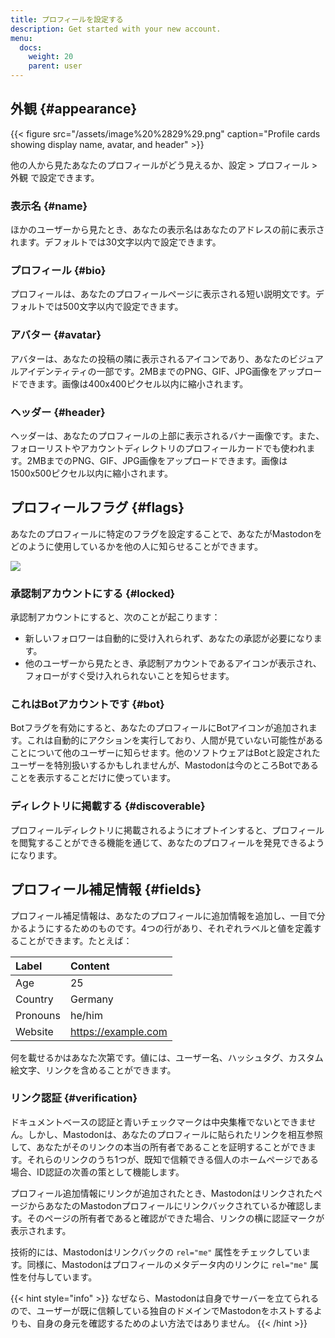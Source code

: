 ```yaml
---
title: プロフィールを設定する
description: Get started with your new account.
menu:
  docs:
    weight: 20
    parent: user
---
```


## 外観 {#appearance}

{{< figure src="/assets/image%20%2829%29.png" caption="Profile cards showing display name, avatar, and header" >}}

他の人から見たあなたのプロフィールがどう見えるか、設定 &gt; プロフィール &gt; 外観 で設定できます。


### 表示名 {#name}

ほかのユーザーから見たとき、あなたの表示名はあなたのアドレスの前に表示されます。デフォルトでは30文字以内で設定できます。

### プロフィール {#bio}

プロフィールは、あなたのプロフィールページに表示される短い説明文です。デフォルトでは500文字以内で設定できます。

### アバター {#avatar}

アバターは、あなたの投稿の隣に表示されるアイコンであり、あなたのビジュアルアイデンティティの一部です。2MBまでのPNG、GIF、JPG画像をアップロードできます。画像は400x400ピクセル以内に縮小されます。

### ヘッダー {#header}

ヘッダーは、あなたのプロフィールの上部に表示されるバナー画像です。また、フォローリストやアカウントディレクトリのプロフィールカードでも使われます。2MBまでのPNG、GIF、JPG画像をアップロードできます。画像は1500x500ピクセル以内に縮小されます。


## プロフィールフラグ {#flags}

あなたのプロフィールに特定のフラグを設定することで、あなたがMastodonをどのように使用しているかを他の人に知らせることができます。

![](/assets/image%20%281%29.png)

### 承認制アカウントにする {#locked}

承認制アカウントにすると、次のことが起こります：

* 新しいフォロワーは自動的に受け入れられず、あなたの承認が必要になります。
* 他のユーザーから見たとき、承認制アカウントであるアイコンが表示され、フォローがすぐ受け入れられないことを知らせます。

### これはBotアカウントです {#bot}

Botフラグを有効にすると、あなたのプロフィールにBotアイコンが追加されます。これは自動的にアクションを実行しており、人間が見ていない可能性があることについて他のユーザーに知らせます。他のソフトウェアはBotと設定されたユーザーを特別扱いするかもしれませんが、Mastodonは今のところBotであることを表示することだけに使っています。

### ディレクトリに掲載する {#discoverable}

プロフィールディレクトリに掲載されるようにオプトインすると、プロフィールを閲覧することができる機能を通じて、あなたのプロフィールを発見できるようになります。

## プロフィール補足情報 {#fields}

プロフィール補足情報は、あなたのプロフィールに追加情報を追加し、一目で分かるようにするためのものです。4つの行があり、それぞれラベルと値を定義することができます。たとえば：

| Label | Content |
| :--- | :--- |
| Age | 25 |
| Country | Germany |
| Pronouns | he/him |
| Website | https://example.com |

何を載せるかはあなた次第です。値には、ユーザー名、ハッシュタグ、カスタム絵文字、リンクを含めることができます。

### リンク認証 {#verification}

ドキュメントベースの認証と青いチェックマークは中央集権でないとできません。しかし、Mastodonは、あなたのプロフィールに貼られたリンクを相互参照して、あなたがそのリンクの本当の所有者であることを証明することができます。それらのリンクのうち1つが、既知で信頼できる個人のホームページである場合、ID認証の次善の策として機能します。

プロフィール追加情報にリンクが追加されたとき、MastodonはリンクされたページからあなたのMastodonプロフィールにリンクバックされているか確認します。そのページの所有者であると確認ができた場合、リンクの横に認証マークが表示されます。

技術的には、Mastodonはリンクバックの `rel="me"` 属性をチェックしています。同様に、Mastodonはプロフィールのメタデータ内のリンクに `rel="me"` 属性を付与しています。

{{< hint style="info" >}}
なぜなら、Mastodonは自身でサーバーを立てられるので、ユーザーが既に信頼している独自のドメインでMastodonをホストするよりも、自身の身元を確認するためのよい方法ではありません。
{{< /hint >}}

